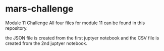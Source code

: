 # mars-challenge
Module 11 Challenge 
All four files for module 11 can be found in this repository. 

the JSON file is created from the first juptyer notebook and the CSV file is created from the 2nd juptyer notebook. 



